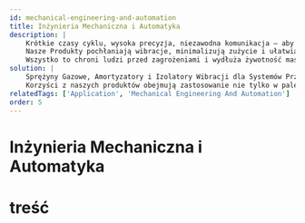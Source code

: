 ```yaml
---
id: mechanical-engineering-and-automation
title: Inżynieria Mechaniczna i Automatyka
description: |
    Krótkie czasy cyklu, wysoka precyzja, niezawodna komunikacja – aby sprostać złożonym wymaganiom procesów przemysłowych, wszystkie komponenty i urządzenia muszą działać perfekcyjnie.
    Nasze Produkty pochłaniają wibracje, minimalizują zużycie i ułatwiają precyzyjną pracę. Wszędzie tam, gdzie są ciężkie panele i obciążenia do otwierania i zamykania, zapewniają znaczną pomoc.
    Wszystko to chroni ludzi przed zagrożeniami i wydłuża żywotność maszyn i jednostek.
solution: |
    Sprężyny Gazowe, Amortyzatory i Izolatory Wibracji dla Systemów Przemysłowych i Automatyki;
    Korzyści z naszych produktów obejmują zastosowanie nie tylko w paletach i regałach, magazynach wysokich, maszynach składowania i pobierania czy systemach dźwigowych, ale także w szerszym zakresie obrabiarek i technologii laserowej, półprzewodników czy inżynierii systemów i technologii automatyki.
relatedTags: ['Application', 'Mechanical Engineering And Automation']
order: 5
---
```

# Inżynieria Mechaniczna i Automatyka
# treść